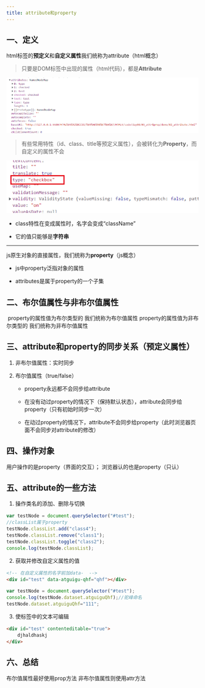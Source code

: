 ```yaml
---
title: attribute和property
---
```


## 一、定义

html标签的**预定义**和**自定义属性**我们统称为attribute（html概念）

> 只要是DOM标签中出现的属性（html代码），都是**Attribute**

![image-20221123100921950](./images/attributes.png)

> 有些常用特性（id、class、title等预定义属性），会被转化为**Property**，而自定义的属性不会

![image-20221123101054215](./images/property.png)

- class特性在变成属性时，名字会变成“className”

- 它的值只能够是**字符串**

---

js原生对象的直接属性，我们统称为**property**（js概念）

- js中property泛指对象的属性

- attributes是属于property的一个子集

## 二、布尔值属性与非布尔值属性

​	property的属性值为布尔类型的  我们统称为布尔值属性
​	property的属性值为非布尔类型的  我们统称为非布尔值属性

## 三、attribute和property的同步关系（预定义属性）

1. 非布尔值属性：实时同步 

2. 布尔值属性（true/false）

   - property永远都不会同步给attribute

   - 在没有动过property的情况下（保持默认状态），attribute会同步给property（只有初始时同步一次）
   - 在动过property的情况下，attribute不会同步给property（此时浏览器页面不会同步对attribute的修改）

## 四、操作对象

用户操作的是property（界面的交互）； 浏览器认的也是property（只认）

## 五、attribute的一些方法

1. 操作类名的添加、删除与切换

```js
var testNode = document.querySelector("#test");
//classList属于property
testNode.classList.add("class4");
testNode.classList.remove("class1");
testNode.classList.toggle("class2");
console.log(testNode.classList);
```

2. 获取并修改自定义属性的值

```html
<!-- 在自定义属性的名字前加data-  -->
<div id="test" data-atguigu-qhf="qhf"></div>
```

```js
var testNode = document.querySelector("#test");
console.log(testNode.dataset.atguiguQhf);//驼峰命名
testNode.dataset.atguiguQhf="111";
```

3. 使标签中的文本可编辑

```html
<div id="test" contenteditable="true">
	djhaldhaskj
</div>
```

## 六、总结

布尔值属性最好使用prop方法
非布尔值属性则使用attr方法